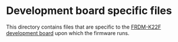 # Development board specific files

This directory contains files that are specific to the [FRDM-K22F development board](http://www.nxp.com/products/software-and-tools/hardware-development-tools/freedom-development-boards/freescale-freedom-development-platform-for-kinetis-k22-mcus:FRDM-K22F) upon which the firmware runs.
